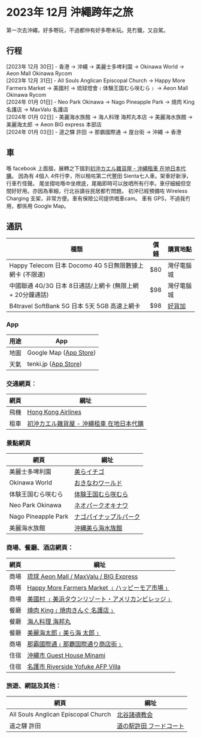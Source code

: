 # 2023年 12月 沖繩跨年之旅 #
第一次去沖繩，好多嘢玩，不過都仲有好多嘢未玩。見冇鐵，又自駕。

## 行程 ##
[2023年 12月 30日] - 香港 -> 沖繩 -> 美麗士多啤利園 -> Okinawa World -> Aeon Mall Okinawa Rycom<br>
[2023年 12月 31日] - All Souls Anglican Episcopal Church -> Happy More Farmers Market -> 美國村 -> 琉球燈會﹙体験王国むら咲むら﹚ -> Aeon Mall Okinawa Rycom<br>
[2024年 01月 01日] - Neo Park Okinawa -> Nago Pineapple Park -> 燒肉 King 名護店 -> MaxValu 名護店<br>
[2024年 01月 02日] - 美麗海水族館 -> 海人料理 海邦丸本店  -> 美麗海水族館 -> 美麗海太郎 -> Aeon BIG express 本部店<br>
[2024年 01月 03日] - 道之驛 許田 -> 那霸國際通 -> 屋台街 -> 沖繩 -> 香港

## 車 ##
喺 facebook 上面搵，展轉之下搵到[初沖カエル雜貨屋 - 沖繩租車 在地日本代購](https://www.facebook.com/cc.oki.zakka)。
因為有 4個人 4件行李，所以租咗第二代豐田 Sienta七人車。架車好新淨，行車冇怪聲。
尾坐摺咗喺中坐櫈底，尾箱即時可以放哂所有行李。車仔細細但空間好好用。亦因為車細，行北谷讀谷民居都冇問題。
初沖已經預備咗 Wireless Charging 支架，非常方便。車有保險公司提供嘅車cam。
車有 GPS，不過我冇用，都係用 Google Map。

## 通訊 ##
|種類|價錢|購買地點|
|--|--|--|
|Happy Telecom 日本 Docomo 4G 5日無限數據上網卡 (不限速) |$80|灣仔電腦城|
|中國聯通 4G/3G 日本 8日通話/上網卡 (無限上網 + 20分鐘通話) |$98|灣仔電腦城|
|B4travel SoftBank 5G 日本 5天 5GB 高速上網卡|$98|[好貨加](https://www.anlander.com/)|

### App
|用途|App|
|--|--|
|地圖|Google Map ([App Store](https://apps.apple.com/us/app/google-maps/id585027354))|
|天氣|tenki.jp ([App Store](https://apps.apple.com/jp/app/tenki-jp-%E6%97%A5%E6%9C%AC%E6%B0%97%E8%B1%A1%E5%8D%94%E4%BC%9A%E3%81%AE%E5%A4%A9%E6%B0%97%E4%BA%88%E5%A0%B1%E3%82%A2%E3%83%97%E3%83%AA-%E9%9B%A8%E9%9B%B2%E3%83%AC%E3%83%BC%E3%83%80%E3%83%BC/id433865746))|

### 交通網頁︰ ###
|網頁|綱址|
|--|--|
|飛機|[Hong Kong Airlines](https://www.hongkongairlines.com/en_HK/hx/homepage)|
|租車|[初沖カエル雜貨屋 - 沖繩租車 在地日本代購](https://www.facebook.com/cc.oki.zakka)|

### 景點網頁 ###
|網頁|綱址|
|--|--|
|美麗士多啤利園|[美らイチゴ](http://www.chura-ichigo.jp/)|
|Okinawa World|[おきなわワールド](https://www.gyokusendo.co.jp/okinawaworld/?utm_source=google&utm_medium=maps)|
|体験王国むら咲むら|[体験王国むら咲むら](https://www.murasakimura.com/)|
|Neo Park Okinawa|[ネオパークオキナワ](https://www.neopark.co.jp/)|
|Nago Pineapple Park|[ナゴパイナップルパーク](http://www.nagopain.com/)|
|美麗海水族館|[沖縄美ら海水族館](https://churaumi.okinawa/)|

### 商場、餐廳、酒店網頁：
|網頁|綱址|
|--|--|
|商場|[琉球 Aeon Mall / MaxValu / BIG Express ](https://www.aeon-ryukyu.jp/)|
|商場|[Happy More Farmers Market ﹙ハッピーモア市場﹚](https://happymore.jp/)|
|商場|[美國村 ﹙美浜タウンリゾート・アメリカンビレッジ﹚](http://www.okinawa-americanvillage.com/)|
|餐廳|[燒肉 King﹙焼肉きんぐ 名護店﹚](https://www.yakiniku-king.jp/?utm_source=google&utm_medium=map)|
|餐廳|[海人料理 海邦丸](https://tabelog.com/tw/okinawa/A4702/A470202/47001242/)|
|餐廳|[美麗海太郎﹙美ら海 太郎﹚](https://tabelog.com/okinawa/A4702/A470202/47017652/)|
|商場|[那霸國際通﹙那覇国際通り商店街﹚](https://naha-kokusaidori.okinawa/)|
|住宿|[沖繩市 Guest House Minami](https://www.airbnb.com/rooms/955494896777604597?source_impression_id=p3_1704418005_P3EsfE6PCmRFS1hQ)|
|住宿|[名護市 Riverside Yofuke AFP Villa](https://www.airbnb.com/rooms/40975017?source_impression_id=p3_1704418088_dziimOmokSIGp1kN)|

### 旅遊、網誌及其他︰
|網頁|綱址|
|--|--|
|All Souls Anglican Episcopal Church|[北谷諸魂教会](https://allsoulsokinawa.org/)|
|道之驛 許田|[道の駅許田 フードコート](https://www.yanbaru-b.co.jp/)|
